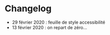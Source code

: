 # Changelog

- 29 février 2020 : feuille de style accessibilité
- 13 février 2020 : on repart de zéro...

